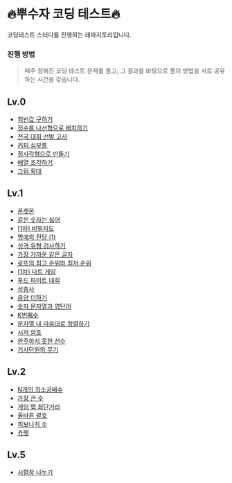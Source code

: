 # 🔥뿌수자 코딩 테스트🔥
코딩테스트 스터디를 진행하는 레파지토리입니다.

### 진행 방법
> 매주 정해진 코딩 테스트 문제를 풀고, 그 결과를 바탕으로 풀이 방법을 서로 공유하는 시간을 갖습니다.

## Lv.0
- [최빈값 구하기](https://school.programmers.co.kr/learn/courses/30/lessons/120812)
- [정수를 나선형으로 배치하기](https://school.programmers.co.kr/learn/courses/30/lessons/181832)
- [전국 대회 선발 고사](https://school.programmers.co.kr/learn/courses/30/lessons/181851)
- [커피 심부름](https://school.programmers.co.kr/learn/courses/30/lessons/181837)
- [정사각형으로 만들기](https://school.programmers.co.kr/learn/courses/30/lessons/181830)
- [배열 조각하기](https://school.programmers.co.kr/learn/courses/30/lessons/181893)
- [그림 확대](https://school.programmers.co.kr/learn/courses/30/lessons/181836)

## Lv.1
- [폰켓몬](https://school.programmers.co.kr/learn/courses/30/lessons/1845)
- [같은 숫자는 싫어](https://school.programmers.co.kr/learn/courses/30/lessons/12906)
- [[1차] 비밀지도](https://school.programmers.co.kr/learn/courses/30/lessons/17681)
- [명예의 전당 (1)](https://school.programmers.co.kr/learn/courses/30/lessons/138477)
- [성격 유형 검사하기](https://school.programmers.co.kr/learn/courses/30/lessons/118666)
- [가장 가까운 같은 글자](https://school.programmers.co.kr/learn/courses/30/lessons/142086)
- [로또의 최고 순위와 최저 순위](https://school.programmers.co.kr/learn/courses/30/lessons/77484)
- [[1차] 다트 게임](https://school.programmers.co.kr/learn/courses/30/lessons/17682)
- [푸드 파이트 대회](https://school.programmers.co.kr/learn/courses/30/lessons/134240)
- [삼총사](https://school.programmers.co.kr/learn/courses/30/lessons/131705)
- [음양 더하기](https://school.programmers.co.kr/learn/courses/30/lessons/76501)
- [숫자 문자열과 영단어](https://school.programmers.co.kr/learn/courses/30/lessons/81301)
- [K번째수](https://school.programmers.co.kr/learn/courses/30/lessons/42748)
- [문자열 내 마음대로 정렬하기](https://school.programmers.co.kr/learn/courses/30/lessons/12915)
- [시저 암호](https://school.programmers.co.kr/learn/courses/30/lessons/12926)
- [완주하지 못한 선수](https://school.programmers.co.kr/learn/courses/30/lessons/42576)
- [기사단원의 무기](https://school.programmers.co.kr/learn/courses/30/lessons/136798)
  
## Lv.2
- [N개의 최소공배수](https://school.programmers.co.kr/learn/courses/30/lessons/12953)
- [가장 큰 수](https://school.programmers.co.kr/learn/courses/30/lessons/42746)
- [게임 맵 최단거리](https://school.programmers.co.kr/learn/courses/30/lessons/1844)
- [올바른 괄호](https://school.programmers.co.kr/learn/courses/30/lessons/12909)
- [피보나치 수](https://school.programmers.co.kr/learn/courses/30/lessons/12945)
- [카펫](https://school.programmers.co.kr/learn/courses/30/lessons/42842)

## Lv.5
- [시험장 나누기](https://school.programmers.co.kr/learn/courses/30/lessons/81305)
